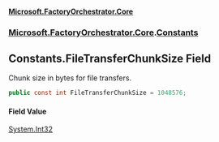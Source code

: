 #### [Microsoft.FactoryOrchestrator.Core](./Microsoft-FactoryOrchestrator-Core.md 'Microsoft.FactoryOrchestrator.Core')
### [Microsoft.FactoryOrchestrator.Core](./Microsoft-FactoryOrchestrator-Core.md 'Microsoft.FactoryOrchestrator.Core').[Constants](./Microsoft-FactoryOrchestrator-Core-Constants.md 'Microsoft.FactoryOrchestrator.Core.Constants')
## Constants.FileTransferChunkSize Field
Chunk size in bytes for file transfers.  
```csharp
public const int FileTransferChunkSize = 1048576;
```
#### Field Value
[System.Int32](https://docs.microsoft.com/en-us/dotnet/api/System.Int32 'System.Int32')  
